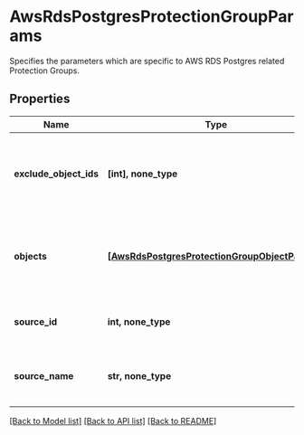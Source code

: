 # AwsRdsPostgresProtectionGroupParams

Specifies the parameters which are specific to AWS RDS Postgres related Protection Groups.

## Properties
Name | Type | Description | Notes
------------ | ------------- | ------------- | -------------
**exclude_object_ids** | **[int], none_type** | Specifies the objects to be excluded in the Protection Group. | [optional] 
**objects** | [**[AwsRdsPostgresProtectionGroupObjectParams]**](AwsRdsPostgresProtectionGroupObjectParams.md) | Specifies the objects to be included in the Protection Group. | [optional] 
**source_id** | **int, none_type** | Specifies the id of the parent of the objects. | [optional] [readonly] 
**source_name** | **str, none_type** | Specifies the name of the parent of the objects. | [optional] [readonly] 

[[Back to Model list]](../README.md#documentation-for-models) [[Back to API list]](../README.md#documentation-for-api-endpoints) [[Back to README]](../README.md)


